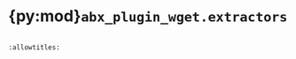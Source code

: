# {py:mod}`abx_plugin_wget.extractors`

```{py:module} abx_plugin_wget.extractors
```

```{autodoc2-docstring} abx_plugin_wget.extractors
:allowtitles:
```
